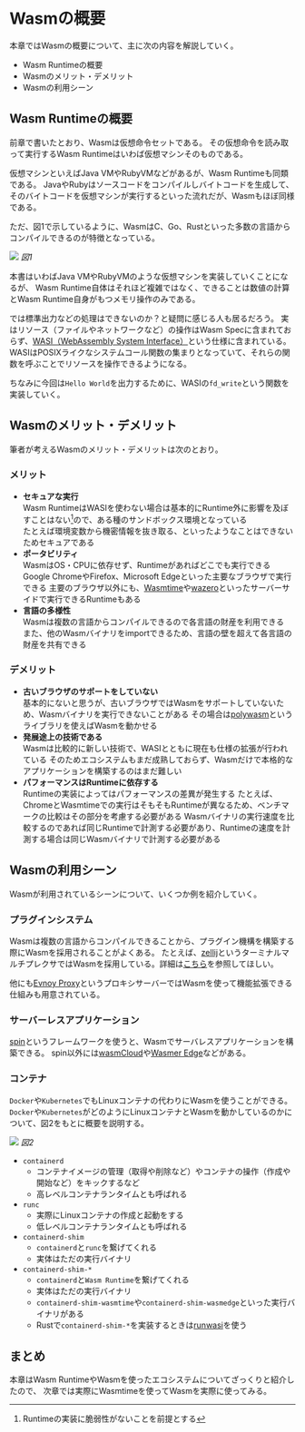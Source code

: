 # Wasmの概要

本章ではWasmの概要について、主に次の内容を解説していく。

- Wasm Runtimeの概要
- Wasmのメリット・デメリット
- Wasmの利用シーン

## Wasm Runtimeの概要
前章で書いたとおり、Wasmは仮想命令セットである。
その仮想命令を読み取って実行するWasm Runtimeはいわば仮想マシンそのものである。

仮想マシンといえばJava VMやRubyVMなどがあるが、Wasm Runtimeも同類である。
JavaやRubyはソースコードをコンパイルしバイトコードを生成して、そのバイトコードを仮想マシンが実行するといった流れだが、Wasmもほぼ同様である。

ただ、図1で示しているように、WasmはC、Go、Rustといった多数の言語からコンパイルできるのが特徴となっている。

![](/images/about_wasm_runtime.png)
*図1*

本書はいわばJava VMやRubyVMのような仮想マシンを実装していくことになるが、
Wasm Runtime自体はそれほど複雑ではなく、できることは数値の計算とWasm Runtime自身がもつメモリ操作のみである。

では標準出力などの処理はできないのか？と疑問に感じる人も居るだろう。
実はリソース（ファイルやネットワークなど）の操作はWasm Specに含まれておらず、[WASI（WebAssembly System Interface）](https://wasi.dev)という仕様に含まれている。
WASIはPOSIXライクなシステムコール関数の集まりとなっていて、それらの関数を呼ぶことでリソースを操作できるようになる。

ちなみに今回は`Hello World`を出力するために、WASIの`fd_write`という関数を実装していく。

## Wasmのメリット・デメリット

筆者が考えるWasmのメリット・デメリットは次のとおり。

### メリット
- **セキュアな実行**  
  Wasm RuntimeはWASIを使わない場合は基本的にRuntime外に影響を及ぼすことはない[^1]ので、ある種のサンドボックス環境となっている  
  たとえば環境変数から機密情報を抜き取る、といったようなことはできないためセキュアである
- **ポータビリティ**  
  WasmはOS・CPUに依存せず、Runtimeがあればどこでも実行できる  
  Google ChromeやFirefox、Microsoft Edgeといった主要なブラウザで実行できる
  主要のブラウザ以外にも、[Wasmtime](https://wasmtime.dev)や[wazero](https://wazero.io)といったサーバーサイドで実行できるRuntimeもある
- **言語の多様性**   
  Wasmは複数の言語からコンパイルできるので各言語の財産を利用できる  
  また、他のWasmバイナリをimportできるため、言語の壁を超えて各言語の財産を共有できる

### デメリット
- **古いブラウザのサポートをしていない**  
  基本的にないと思うが、古いブラウザではWasmをサポートしていないため、Wasmバイナリを実行できないことがある
  その場合は[polywasm](https://github.com/evanw/polywasm)というライブラリを使えばWasmを動かせる
- **発展途上の技術である**  
  Wasmは比較的に新しい技術で、WASIとともに現在も仕様の拡張が行われている
  そのためエコシステムもまだ成熟しておらず、Wasmだけで本格的なアプリケーションを構築するのはまだ難しい
- **パフォーマンスはRuntimeに依存する**  
  Runtimeの実装によってはパフォーマンスの差異が発生する
  たとえば、ChromeとWasmtimeでの実行はそもそもRuntimeが異なるため、ベンチマークの比較はその部分を考慮する必要がある
  Wasmバイナリの実行速度を比較するのであれば同じRuntimeで計測する必要があり、Runtimeの速度を計測する場合は同じWasmバイナリで計測する必要がある

## Wasmの利用シーン
Wasmが利用されているシーンについて、いくつか例を紹介していく。

### プラグインシステム
Wasmは複数の言語からコンパイルできることから、プラグイン機構を構築する際にWasmを採用されることがよくある。
たとえば、[zellij](https://github.com/zellij-org/zellij)というターミナルマルチプレクサではWasmを採用している。詳細は[こちら](https://zellij.dev/news/new-plugin-system/)を参照してほしい。

他にも[Evnoy Proxy](https://www.envoyproxy.io)というプロキシサーバーではWasmを使って機能拡張できる仕組みも用意されている。

### サーバーレスアプリケーション
[spin](https://developer.fermyon.com/spin)というフレームワークを使うと、Wasmでサーバレスアプリケーションを構築できる。
spin以外には[wasmCloud](https://wasmcloud.com)や[Wasmer Edge](https://wasmer.io/products/edge)などがある。

### コンテナ
`Docker`や`Kubernetes`でもLinuxコンテナの代わりにWasmを使うことができる。
`Docker`や`Kubernetes`がどのようにLinuxコンテナとWasmを動かしているのかについて、図2をもとに概要を説明する。

![](/images/containerd_shim.png)
*図2*

- `containerd`
  - コンテナイメージの管理（取得や削除など）やコンテナの操作（作成や開始など）をキックするなど
  - 高レベルコンテナランタイムとも呼ばれる
- `runc`
  - 実際にLinuxコンテナの作成と起動をする
  - 低レベルコンテナランタイムとも呼ばれる
- `containerd-shim`
  - `containerd`と`runc`を繋げてくれる
  - 実体はただの実行バイナリ
- `containerd-shim-*`
  - `containerd`と`Wasm Runtime`を繋げてくれる
  - 実体はただの実行バイナリ
  - `containerd-shim-wasmtime`や`containerd-shim-wasmedge`といった実行バイナリがある
  - Rustで`containerd-shim-*`を実装するときは[runwasi](https://github.com/containerd/runwasi)を使う

## まとめ
本章はWasm RuntimeやWasmを使ったエコシステムについてざっくりと紹介したので、
次章では実際にWasmtimeを使ってWasmを実際に使ってみる。

[^1]: Runtimeの実装に脆弱性がないことを前提とする

